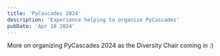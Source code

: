 ```yaml
---
title: 'PyCascades 2024'
description: 'Experience helping to organize PyCascades'
pubDate: 'Apr 18 2024'
---
```


More on organizing PyCascades 2024 as the Diversity Chair coming in :)